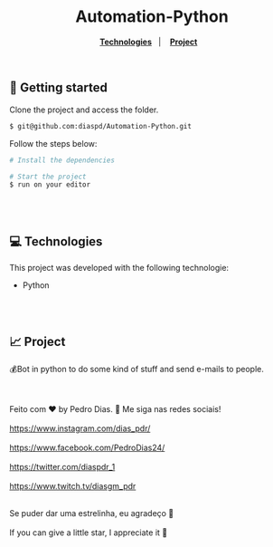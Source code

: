 <h1 align="center">
  Automation-Python
</h1>

<p align="center">
  <a href="#-Technologies"><b>Technologies</b></a>&nbsp;&nbsp;&nbsp;|&nbsp;&nbsp;&nbsp;
  <a href="#-Project"><b>Project</b></a>&nbsp;&nbsp;&nbsp;
</p>

<br>


## 🚀 Getting started

Clone the project and access the folder.

```bash
$ git@github.com:diaspd/Automation-Python.git
```

Follow the steps below:
```bash
# Install the dependencies

# Start the project
$ run on your editor
```

<br></br>

## 💻 Technologies

This project was developed with the following technologie:

- Python

<br></br>

## 📈 Project
💰Bot in python to do some kind of stuff and send e-mails to people.

<br></br>
Feito com ♥ by Pedro Dias. 👋 Me siga nas redes sociais! <br></br>
https://www.instagram.com/dias_pdr/ <br></br>
https://www.facebook.com/PedroDias24/<br></br>
https://twitter.com/diaspdr_1<br></br>
https://www.twitch.tv/diasgm_pdr<br></br>

Se puder dar uma estrelinha, eu agradeço 🤩
<br></br>
If you can give a little star, I appreciate it 🤩
